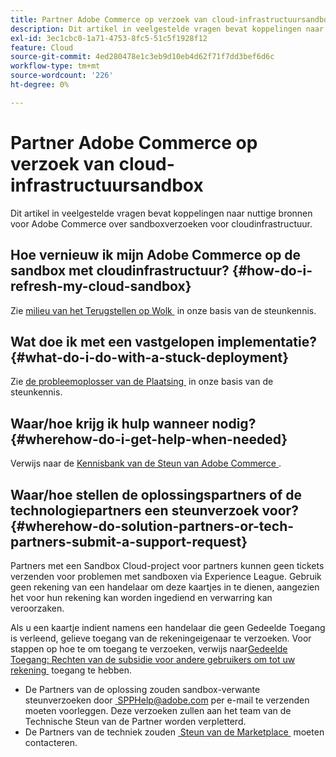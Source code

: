 ```yaml
---
title: Partner Adobe Commerce op verzoek van cloud-infrastructuursandbox
description: Dit artikel in veelgestelde vragen bevat koppelingen naar nuttige bronnen voor Adobe Commerce over sandboxverzoeken voor cloudinfrastructuur.
exl-id: 3ec1cbc0-1a71-4753-8fc5-51c5f1928f12
feature: Cloud
source-git-commit: 4ed280478e1c3eb9d10eb4d62f71f7dd3bef6d6c
workflow-type: tm+mt
source-wordcount: '226'
ht-degree: 0%

---
```


# Partner Adobe Commerce op verzoek van cloud-infrastructuursandbox

Dit artikel in veelgestelde vragen bevat koppelingen naar nuttige bronnen voor Adobe Commerce over sandboxverzoeken voor cloudinfrastructuur.

## Hoe vernieuw ik mijn Adobe Commerce op de sandbox met cloudinfrastructuur? {#how-do-i-refresh-my-cloud-sandbox}

Zie [&#x200B; milieu van het Terugstellen op Wolk &#x200B;](/help/how-to/general/reset-environment-on-cloud.md) in onze basis van de steunkennis.

## Wat doe ik met een vastgelopen implementatie? {#what-do-i-do-with-a-stuck-deployment}

Zie [&#x200B; de probleemoplosser van de Plaatsing &#x200B;](/help/troubleshooting/deployment/magento-deployment-troubleshooter.md) in onze basis van de steunkennis.

## Waar/hoe krijg ik hulp wanneer nodig? {#wherehow-do-i-get-help-when-needed}

Verwijs naar de [&#x200B; Kennisbank van de Steun van Adobe Commerce &#x200B;](https://support.magento.com/hc/en-us).

## Waar/hoe stellen de oplossingspartners of de technologiepartners een steunverzoek voor? {#wherehow-do-solution-partners-or-tech-partners-submit-a-support-request}

Partners met een Sandbox Cloud-project voor partners kunnen geen tickets verzenden voor problemen met sandboxen via Experience League. Gebruik geen rekening van een handelaar om deze kaartjes in te dienen, aangezien het voor hun rekening kan worden ingediend en verwarring kan veroorzaken.

Als u een kaartje indient namens een handelaar die geen Gedeelde Toegang is verleend, gelieve toegang van de rekeningeigenaar te verzoeken. Voor stappen op hoe te om toegang te verzoeken, verwijs naar [&#x200B; Gedeelde Toegang: Rechten van de subsidie voor andere gebruikers om tot uw rekening &#x200B;](https://experienceleague.adobe.com/nl/docs/commerce-knowledge-base/kb/help-center-guide/magento-help-center-user-guide#shared-access) toegang te hebben.

* De Partners van de oplossing zouden sandbox-verwante steunverzoeken door [&#x200B; SPPHelp@adobe.com &#x200B;](mailto:SPPHelp@adobe.com) per e-mail te verzenden moeten voorleggen. Deze verzoeken zullen aan het team van de Technische Steun van de Partner worden verpletterd.
* De Partners van de techniek zouden [&#x200B; Steun van de Marketplace &#x200B;](mailto:commercemarketplacesupport@adobe.com) moeten contacteren.


